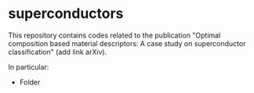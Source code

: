 # superconductors

This repository contains codes related to the publication "Optimal composition based material descriptors: A case study on superconductor classification" (add link arXiv).

In particular:

* Folder 
